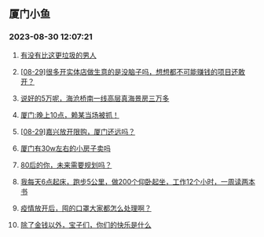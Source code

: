 ## 厦门小鱼 
### 2023-08-30 12:07:21

1. [有没有比这更垃圾的男人](http://bbs.xmfish.com/read-htm-tid-18062503.html)

2. [[08-29]很多开实体店做生意的是没脑子吗，想想都不可能赚钱的项目还敢开？](http://bbs.xmfish.com/read-htm-tid-18062531.html)

3. [说好的5万呢，海沧桥南一线高层真海景房三万多](http://bbs.xmfish.com/read-htm-tid-18062557.html)

4. [厦门:晚上10点，赖某当场被抓！](http://bbs.xmfish.com/read-htm-tid-18062613.html)

5. [[08-29]嘉兴放开限购，厦门还远吗？](http://bbs.xmfish.com/read-htm-tid-18062668.html)

6. [厦门有30w左右的小房子卖吗](http://bbs.xmfish.com/read-htm-tid-18062626.html)

7. [80后的你，未来需要规划吗？](http://bbs.xmfish.com/read-htm-tid-18062538.html)

8. [我每天6点起床，跑步5公里，做200个仰卧起坐，工作12个小时，一周读两本书](http://bbs.xmfish.com/read-htm-tid-18062593.html)

9. [疫情放开后，囤的口罩大家都怎么处理啊？](http://bbs.xmfish.com/read-htm-tid-18062624.html)

10. [除了金钱以外，宝子们，你们的快乐是什么](http://bbs.xmfish.com/read-htm-tid-18062509.html)


